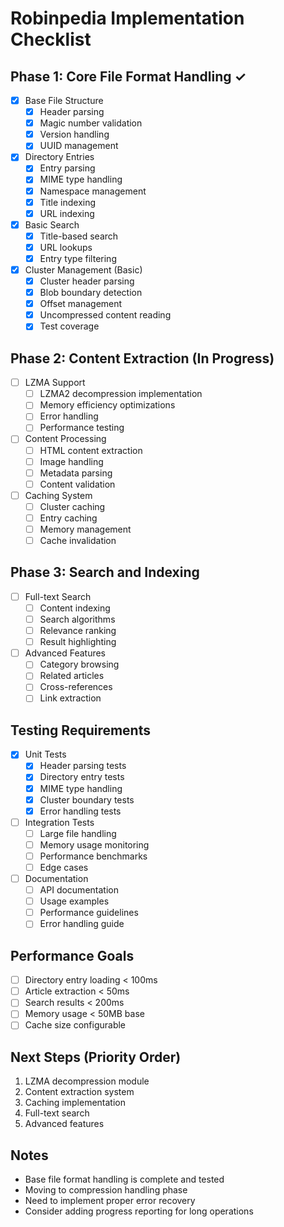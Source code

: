 # Robinpedia Implementation Checklist

## Phase 1: Core File Format Handling ✓
- [x] Base File Structure
  - [x] Header parsing
  - [x] Magic number validation
  - [x] Version handling
  - [x] UUID management

- [x] Directory Entries
  - [x] Entry parsing
  - [x] MIME type handling
  - [x] Namespace management
  - [x] Title indexing
  - [x] URL indexing

- [x] Basic Search
  - [x] Title-based search
  - [x] URL lookups
  - [x] Entry type filtering

- [x] Cluster Management (Basic)
  - [x] Cluster header parsing
  - [x] Blob boundary detection
  - [x] Offset management
  - [x] Uncompressed content reading
  - [x] Test coverage

## Phase 2: Content Extraction (In Progress)
- [ ] LZMA Support
  - [ ] LZMA2 decompression implementation
  - [ ] Memory efficiency optimizations
  - [ ] Error handling
  - [ ] Performance testing

- [ ] Content Processing
  - [ ] HTML content extraction
  - [ ] Image handling
  - [ ] Metadata parsing
  - [ ] Content validation

- [ ] Caching System
  - [ ] Cluster caching
  - [ ] Entry caching
  - [ ] Memory management
  - [ ] Cache invalidation

## Phase 3: Search and Indexing
- [ ] Full-text Search
  - [ ] Content indexing
  - [ ] Search algorithms
  - [ ] Relevance ranking
  - [ ] Result highlighting

- [ ] Advanced Features
  - [ ] Category browsing
  - [ ] Related articles
  - [ ] Cross-references
  - [ ] Link extraction

## Testing Requirements
- [x] Unit Tests
  - [x] Header parsing tests
  - [x] Directory entry tests
  - [x] MIME type handling
  - [x] Cluster boundary tests
  - [x] Error handling tests

- [ ] Integration Tests
  - [ ] Large file handling
  - [ ] Memory usage monitoring
  - [ ] Performance benchmarks
  - [ ] Edge cases

- [ ] Documentation
  - [ ] API documentation
  - [ ] Usage examples
  - [ ] Performance guidelines
  - [ ] Error handling guide

## Performance Goals
- [ ] Directory entry loading < 100ms
- [ ] Article extraction < 50ms
- [ ] Search results < 200ms
- [ ] Memory usage < 50MB base
- [ ] Cache size configurable

## Next Steps (Priority Order)
1. LZMA decompression module
2. Content extraction system
3. Caching implementation
4. Full-text search
5. Advanced features

## Notes
- Base file format handling is complete and tested
- Moving to compression handling phase
- Need to implement proper error recovery
- Consider adding progress reporting for long operations